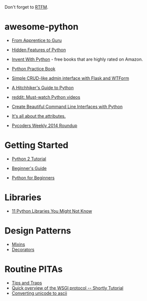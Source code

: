 Don't forget to [RTFM](https://docs.python.org/2/index.html).

awesome-python
==============
* [From Apprentice to Guru](http://stackoverflow.com/questions/2573135/python-progression-path-from-apprentice-to-guru)

* [Hidden Features of Python](http://stackoverflow.com/questions/101268/hidden-features-of-python)

* [Invent With Python](http://inventwithpython.com/) - free books that are highly rated on Amazon.

* [Python Practice Book](http://anandology.com/python-practice-book/)

* [Simple CRUD-like admin interface with Flask and WTForm](http://jibreel.me/blog/1/?utm_campaign=e4edcd79fd-Python_Weekly_Issue_150_July_31_2014&utm_medium=email&utm_source=Python+Weekly+Newsletter&utm_term=0_9e26887fc5-e4edcd79fd-312714609)

* [A Hitchhiker's Guide to Python](http://docs.python-guide.org/en/latest/)

* [reddit: Must-watch Python videos](http://www.reddit.com/r/Python/comments/1rs7ub/what_are_some_mustwatch_python_videos)

* [Create Beautiful Command Line Interfaces with Python](https://www.youtube.com/watch?v=pXhcPJK5cMc)

* [It's all about the attributes.](http://blog.lerner.co.il/python-attributes/)

* [Pycoders Weekly 2014 Roundup](http://us4.campaign-archive1.com/?u=9735795484d2e4c204da82a29&id=55b91a6e1f)

Getting Started
===============

* [Python 2 Tutorial](https://docs.python.org/2/tutorial/)

* [Beginner's Guide](https://wiki.python.org/moin/BeginnersGuide)

* [Python for Beginners](http://www.pythonforbeginners.com/)

Libraries
==============
* [11 Python Libraries You Might Not Know](http://blog.yhathq.com/posts/11-python-libraries-you-might-not-know.html)

Design Patterns
===============
* [Mixins](http://stackoverflow.com/questions/533631/what-is-a-mixin-and-why-are-they-useful)
* [Decorators](http://simeonfranklin.com/blog/2012/jul/1/python-decorators-in-12-steps/)

Routine PITAs
===============

* [Tips and Traps](https://www.airpair.com/python/posts/python-tips-and-traps)
* [Quick overview of the WSGI protocol -- Shortly Tutorial](http://werkzeug.pocoo.org/docs/0.9/tutorial/)
* [Converting unicode to ascii](https://stackoverflow.com/questions/1207457/convert-a-unicode-string-to-a-string-in-python-containing-extra-symbols/1207479#1207479)


